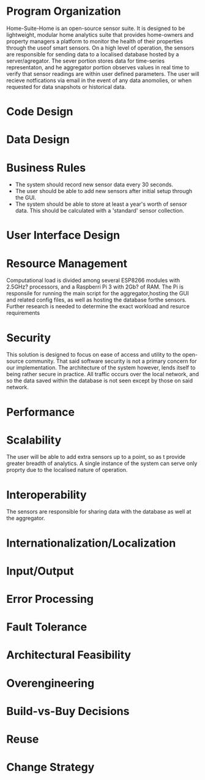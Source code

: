 

# Program Organization
Home-Suite-Home is an open-source sensor suite. It is designed to be lightweight, modular home
analytics suite that provides home-owners and property managers a platform to monitor the health of their properties through the useof smart sensors. On a high level of operation, the sensors are responsible for sending data to a localised database hosted by a server/agregator. The sever portion stores data for time-series representaton, and he aggregator portion observes values in real time to verify that sensor readings are within user defined parameters. The user will recieve notfications via email in the event of any data anomolies, or when requested for data snapshots or historical data.

# Code Design

# Data Design

# Business Rules
- The system should record new sensor data every 30 seconds.
- The user should be able to add new sensors after initial setup through the GUI.
- The system should be able to store at least a year's worth of sensor data. This should be
calculated with a 'standard' sensor collection.

# User Interface Design

# Resource Management
Computational load is divided among several ESP8266 modules with 2.5GHz? processors, and a
Raspberri Pi 3 with 2Gb? of RAM. The Pi is responsile for running the main script for the aggregator,hosting the GUI and related config files, as well as hosting the database forthe sensors. Further research is needed to determine the exact workload and resurce requirements 

# Security
This solution is designed to focus on ease of access and utility to the open-source community.
That said software security is not a primary concern for our implementation. The architecture of the system however, lends itself to being rather secure in practice. All traffic occurs over the local network, and so the data saved within the database is not seen except by those on said network.

# Performance

# Scalability
The user will be able to add extra sensors up to a point, so as t provide greater breadth of analytics. A single instance of the system can serve only proprty due to the localised nature of operation.

# Interoperability
The sensors are responsible for sharing data with the database as well at the aggregator.

# Internationalization/Localization

# Input/Output

# Error Processing

# Fault Tolerance

# Architectural Feasibility

# Overengineering

# Build-vs-Buy Decisions

# Reuse

# Change Strategy



